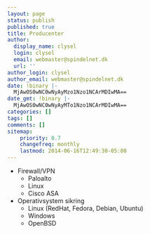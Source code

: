 ```yaml
---
layout: page
status: publish
published: true
title: Producenter
author:
  display_name: clysel
  login: clysel
  email: webmaster@spindelnet.dk
  url: ''
author_login: clysel
author_email: webmaster@spindelnet.dk
date: !binary |-
  MjAwOS0wNC0wNyAyMzo1Nzo1NCArMDIwMA==
date_gmt: !binary |-
  MjAwOS0wNC0wNyAyMTo1Nzo1NCArMDIwMA==
categories: []
tags: []
comments: []
sitemap:
    priority: 0.7
    changefreq: monthly
    lastmod: 2014-06-16T12:49:30-05:00
---
```

* Firewall/VPN
	* Paloalto
	* Linux
	* Cisco ASA
* Operativsystem sikring
	* Linux (RedHat, Fedora, Debian, Ubuntu)
	* Windows
	* OpenBSD
